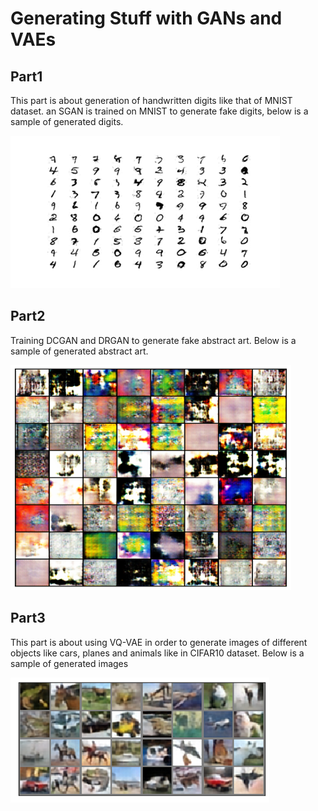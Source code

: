 # Generating Stuff with GANs and VAEs
 Part1
 ----
 This part is about generation of handwritten digits like that of MNIST dataset. an SGAN is trained on MNIST to generate fake digits, below is a sample of generated digits.
 
 ![This is an image](/Images/Picture1.png)

Part2
----
Training DCGAN and DRGAN to generate fake abstract art. Below is a sample of generated abstract art.

 ![This is an image](/Images/Picture2.png)

Part3
----
This part is about using VQ-VAE in order to generate images of different objects like cars, planes and animals like in CIFAR10 dataset. Below is a sample of generated images

 ![This is an image](/Images/Picture3.png)
